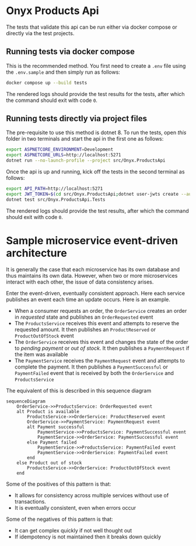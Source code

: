 # Onyx Products Api

The tests that validate this api can be run either via docker compose or directly via the test projects.

## Running tests via docker compose

This is the recommended method. You first need to create a `.env` file using the `.env.sample` and then simply run as follows:

```bash
docker compose up --build tests
```

The rendered logs should provide the test results for the tests, after which the command should exit with code `0`.

## Running tests directly via project files

The pre-requisite to use this method is dotnet 8. To run the tests, open _this_ folder in two terminals and start the api in the first one as follows:

```bash
export ASPNETCORE_ENVIRONMENT=Development
export ASPNETCORE_URLS=http://localhost:5271
dotnet run --no-launch-profile --project src/Onyx.ProductsApi
```

Once the api is up and running, kick off the tests in the second terminal as follows:

```bash
export API_PATH=http://localhost:5271
export JWT_TOKEN=$(cd src/Onyx.ProductsApi;dotnet user-jwts create --audience "http://localhost:5271" -o token)
dotnet test src/Onyx.ProductsApi.Tests
```

The rendered logs should provide the test results, after which the command should exit with code `0`.

# Sample microservice event-driven architecture

It is generally the case that each microservice has its own database and thus maintains its own data. However, when two or more microservices interact with each other, the issue of data consistency arises.

Enter the event-driven, eventually consistent approach. Here each service publishes an event each time an update occurs. Here is an example.

-   When a consumer requests an order, the `OrderService` creates an order in _requested_ state and publishes an `OrderRequested` event
-   The `ProductsService` receives this event and attempts to reserve the requested amount. It then publishes an `ProductReserved` or `ProductOutOfStock` event
-   The `OrderService` receives this event and changes the state of the order to _pending payment_ or _out of stock_. It then publishes a `PaymentRequest` if the item was available
-   The `PaymentService` receives the `PaymentRequest` event and attempts to complete the payment. It then publishes a `PaymentSuccessful` or `PaymentFailed` event that is received by both the `OrderService` and `ProductsService`

The equivalent of this is described in this sequence diagram

```mermaid
sequenceDiagram
    OrderService->>ProductsService: OrderRequested event
    alt Product is available
        ProductsService->>OrderService: ProductReserved event
        OrderService->>PaymentService: PaymentRequest event
        alt Payment successful
            PaymentService->>ProductsService: PaymentSuccessful event
            PaymentService->>OrderService: PaymentSuccessful event
        else Payment failed
            PaymentService->>ProductsService: PaymentFailed event
            PaymentService->>OrderService: PaymentFailed event
        end
    else Product out of stock
        ProductsService->>OrderService: ProductOutOfStock event
    end
```

Some of the positives of this pattern is that:

-   It allows for consistency across multiple services without use of transactions.
-   It is eventually consistent, even when errors occur

Some of the negatives of this pattern is that:

-   It can get complex quickly if not well thought out
-   If idempotency is not maintained then it breaks down quickly
